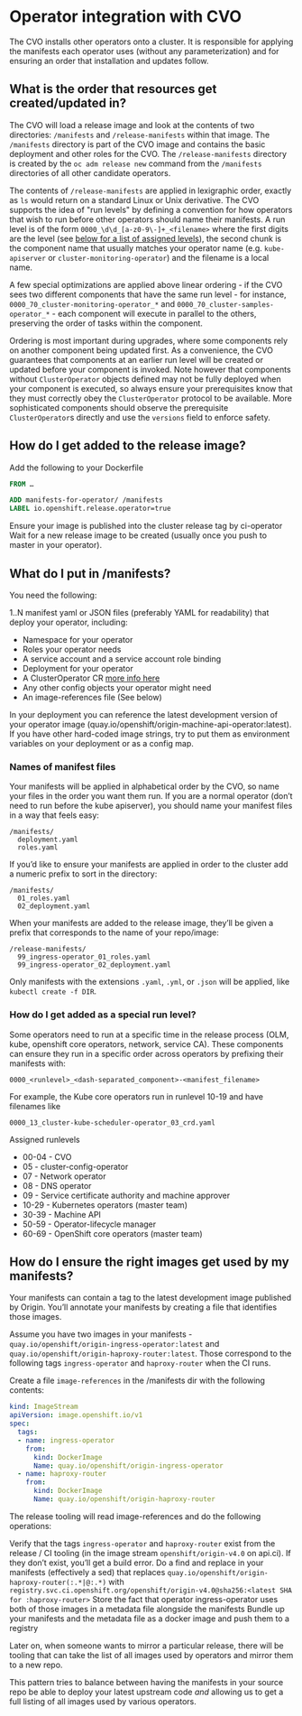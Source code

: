 # Operator integration with CVO

The CVO installs other operators onto a cluster. It is responsible for applying the manifests each
operator uses (without any parameterization) and for ensuring an order that installation and
updates follow.

## What is the order that resources get created/updated in?

The CVO will load a release image and look at the contents of two directories: `/manifests` and
`/release-manifests` within that image. The `/manifests` directory is part of the CVO image and
contains the basic deployment and other roles for the CVO. The `/release-manifests` directory is
created by the `oc adm release new` command from the `/manifests` directories of all other
candidate operators.

The contents of `/release-manifests` are applied in lexigraphic order, exactly as `ls` would
return on a standard Linux or Unix derivative. The CVO supports the idea of "run levels" by
defining a convention for how operators that wish to run before other operators should name
their manifests. A run level is of the form `0000_\d\d_[a-z0-9\-]+_<filename>` where the first
digits are the level (see [below for a list of assigned levels](#how-do-i-get-added-as-a-special-run-level)), the second chunk is the component name that
usually matches your operator name (e.g. `kube-apiserver` or `cluster-monitoring-operator`)
and the filename is a local name.

A few special optimizations are applied above linear ordering - if the CVO sees two different
components that have the same run level - for instance, `0000_70_cluster-monitoring-operator_*` and
`0000_70_cluster-samples-operator_*` - each component will execute in parallel to the others,
preserving the order of tasks within the component.

Ordering is most important during upgrades, where some components rely on another component
being updated first. As a convenience, the CVO guarantees that components at an earlier
run level will be created or updated before your component is invoked. Note however that
components without `ClusterOperator` objects defined may not be fully deployed when your
component is executed, so always ensure your prerequisites know that they must correctly
obey the `ClusterOperator` protocol to be available. More sophisticated components should
observe the prerequisite `ClusterOperator`s directly and use the `versions` field to
enforce safety.

## How do I get added to the release image?

Add the following to your Dockerfile

```Dockerfile
FROM …

ADD manifests-for-operator/ /manifests
LABEL io.openshift.release.operator=true
```

Ensure your image is published into the cluster release tag by ci-operator
Wait for a new release image to be created (usually once you push to master in your operator).

## What do I put in /manifests?

You need the following:

1..N manifest yaml or JSON files (preferably YAML for readability) that deploy your operator, including:

- Namespace for your operator
- Roles your operator needs
- A service account and a service account role binding
- Deployment for your operator
- A ClusterOperator CR [more info here](clusteroperator.md)
- Any other config objects your operator might need
- An image-references file (See below)

In your deployment you can reference the latest development version of your operator image (quay.io/openshift/origin-machine-api-operator:latest).  If you have other hard-coded image strings, try to put them as environment variables on your deployment or as a config map.

### Names of manifest files

Your manifests will be applied in alphabetical order by the CVO, so name your files in the order you want them run.
If you are a normal operator (don’t need to run before the kube apiserver), you should name your manifest files in a way that feels easy:

```
/manifests/
  deployment.yaml
  roles.yaml
```

If you’d like to ensure your manifests are applied in order to the cluster add a numeric prefix to sort in the directory:

```
/manifests/
  01_roles.yaml
  02_deployment.yaml
```

When your manifests are added to the release image, they’ll be given a prefix that corresponds to the name of your repo/image:

```
/release-manifests/
  99_ingress-operator_01_roles.yaml
  99_ingress-operator_02_deployment.yaml
```

Only manifests with the extensions `.yaml`, `.yml`, or `.json` will be applied, like `kubectl create -f DIR`.

### How do I get added as a special run level?

Some operators need to run at a specific time in the release process (OLM, kube, openshift core operators, network, service CA).  These components can ensure they run in a specific order across operators by prefixing their manifests with:

    0000_<runlevel>_<dash-separated_component>-<manifest_filename>

For example, the Kube core operators run in runlevel 10-19 and have filenames like

    0000_13_cluster-kube-scheduler-operator_03_crd.yaml

Assigned runlevels

- 00-04 - CVO
- 05 - cluster-config-operator
- 07 - Network operator
- 08 - DNS operator
- 09 - Service certificate authority and machine approver
- 10-29 - Kubernetes operators (master team)
- 30-39 - Machine API
- 50-59 - Operator-lifecycle manager
- 60-69 - OpenShift core operators (master team)

## How do I ensure the right images get used by my manifests?

Your manifests can contain a tag to the latest development image published by Origin.  You’ll annotate your manifests by creating a file that identifies those images.

Assume you have two images in your manifests - `quay.io/openshift/origin-ingress-operator:latest` and `quay.io/openshift/origin-haproxy-router:latest`.  Those correspond to the following tags `ingress-operator` and `haproxy-router` when the CI runs.

Create a file `image-references` in the /manifests dir with the following contents:

```yaml
kind: ImageStream
apiVersion: image.openshift.io/v1
spec:
  tags:
  - name: ingress-operator
    from:
      kind: DockerImage
      Name: quay.io/openshift/origin-ingress-operator
  - name: haproxy-router
    from:
      kind: DockerImage
      Name: quay.io/openshift/origin-haproxy-router
```

The release tooling will read image-references and do the following operations:

Verify that the tags `ingress-operator` and `haproxy-router` exist from the release / CI tooling (in the image stream `openshift/origin-v4.0` on api.ci).  If they don’t exist, you’ll get a build error.
Do a find and replace in your manifests (effectively a sed)  that replaces `quay.io/openshift/origin-haproxy-router(:.*|@:.*)` with `registry.svc.ci.openshift.org/openshift/origin-v4.0@sha256:<latest SHA for :haproxy-router>`
Store the fact that operator ingress-operator uses both of those images in a metadata file alongside the manifests
Bundle up your manifests and the metadata file as a docker image and push them to a registry

Later on, when someone wants to mirror a particular release, there will be tooling that can take the list of all images used by operators and mirror them to a new repo.

This pattern tries to balance between having the manifests in your source repo be able to deploy your latest upstream code *and* allowing us to get a full listing of all images used by various operators.
